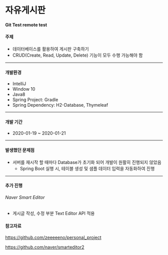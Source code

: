 # 자유게시판

#### Git Test remote test

#### 주제

- 데이터베이스를 활용하여 게시판 구축하기
- CRUD(Create, Read, Update, Delete) 기능이 모두 수행 가능해야 함

---

#### 개발환경

- IntelliJ
- Window 10
- Java8
- Spring Project: Gradle
- Spring Dependency: H2-Database, Thymeleaf

---

#### 개발 기간

- 2020-01-19 ~ 2020-01-21

---

#### 발생했던 문제점

- 서버를 재시작 할 때마다 Database가 초기화 되어 개발이 원활히 진행되지 않았음
  - Spring Boot 실행 시, 테이블 생성 및 샘플 데이터 입력을 자동화하여 진행

---

#### 추가 진행

###### Naver Smart Editor

- 게시글 작성, 수정 부분 Text Editor API 적용



#### 참고자료

https://github.com/zeeeeeno/personal_project

https://github.com/naver/smarteditor2